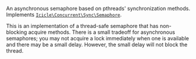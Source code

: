 An asynchronous semaphore based on pthreads' synchronization methods. Implements [`Icicle\Concurrent\Sync\Semaphore`](#syncsemaphoreinterface).

This is an implementation of a thread-safe semaphore that has non-blocking acquire methods. There is a small tradeoff for asynchronous semaphores; you may not acquire a lock immediately when one is available and there may be a small delay. However, the small delay will not block the thread.
